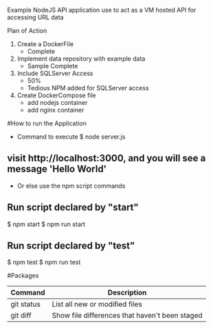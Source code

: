 Example NodeJS API application use to act as a VM hosted API for accessing URL data

Plan of Action
1. Create a DockerFile
    - Complete
2. Implement data repository with example data
    - Sample Complete
3. Include SQLServer Access
    - 50%
    - Tedious NPM added for SQLServer access
4. Create DockerCompose file
    - add nodejs container
    - add nginx container

#How to run the Application

- Command to execute
$ node server.js
## visit http://localhost:3000, and you will see a message 'Hello World'

- Or else use the npm script commands
## Run script declared by "start"
$ npm start
$ npm run start

## Run script declared by "test"
$ npm test
$ npm run test

#Packages

| Command | Description |
| --- | --- |
| git status | List all new or modified files |
| git diff | Show file differences that haven't been staged |
